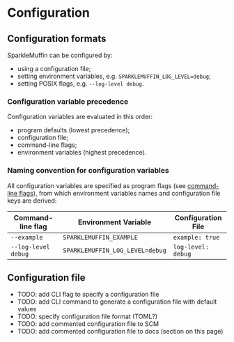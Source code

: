 # Configuration
## Configuration formats
SparkleMuffin can be configured by:

- using a configuration file;
- setting environment variables, e.g. `SPARKLEMUFFIN_LOG_LEVEL=debug`;
- setting POSIX flags, e.g. `--log-level debug`.

### Configuration variable precedence
Configuration variables are evaluated in this order:

- program defaults (lowest precedence);
- configuration file;
- command-line flags;
- environment variables (highest precedence).

### Naming convention for configuration variables
All configuration variables are specified as program flags (see [command-line flags](./cli.md)),
from which environment variables names and configuration file keys are derived:

| Command-line flag   | Environment Variable            | Configuration File |
| ------------------- | ------------------------------- | ------------------ |
| `--example`         | `SPARKLEMUFFIN_EXAMPLE`         | `example: true`    |
| `--log-level debug` | `SPARKLEMUFFIN_LOG_LEVEL=debug` | `log-level: debug` |

## Configuration file
- TODO: add CLI flag to specify a configuration file
- TODO: add CLI command to generate a configuration file with default values
- TODO: specify configuration file format (TOML?)
- TODO: add commented configuration file to SCM
- TODO: add commented configuration file to docs (section on this page)

